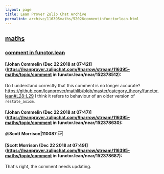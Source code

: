 ```yaml
---
layout: page
title: Lean Prover Zulip Chat Archive 
permalink: archive/116395maths/52026commentinfunctorlean.html
---
```


## [maths](index.html)
### [comment in functor.lean](52026commentinfunctorlean.html)

#### [Johan Commelin (Dec 22 2018 at 07:42)](https://leanprover.zulipchat.com/#narrow/stream/116395-maths/topic/comment in functor.lean/near/152378512):
Do I understand correctly that this comment is no longer accurate?
https://github.com/leanprover/mathlib/blob/master/category_theory/functor.lean#L28-L29
I think it refers to behaviour of an older version of `restate_axiom`.

#### [Johan Commelin (Dec 22 2018 at 07:47)](https://leanprover.zulipchat.com/#narrow/stream/116395-maths/topic/comment in functor.lean/near/152378630):
@**Scott Morrison|110087** :up:

#### [Scott Morrison (Dec 22 2018 at 07:49)](https://leanprover.zulipchat.com/#narrow/stream/116395-maths/topic/comment in functor.lean/near/152378687):
That's right, the comment needs updating.

